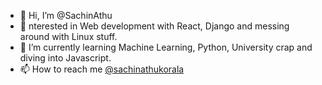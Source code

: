 - 👋 Hi, I’m @SachinAthu
- 👀 nterested in Web development with React, Django and messing around with Linux stuff.
- 🌱 I’m currently learning Machine Learning, Python, University crap and diving into Javascript.
- 📫 How to reach me [@sachinathukorala](www.linkedin.com/in/sachinathu)

<!---
SachinAthu/SachinAthu is a ✨ special ✨ repository because its `README.md` (this file) appears on your GitHub profile.
You can click the Preview link to take a look at your changes.
--->
